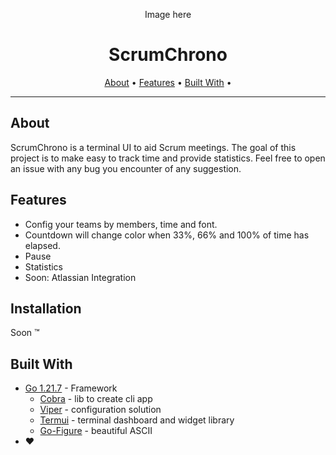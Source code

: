 <div align="center">

Image here

# ScrumChrono

  <a href="#about">About</a> •
  <a href="#features">Features</a> •
  <a href="#built-with">Built With</a> •
</div>

---

## About

ScrumChrono is a terminal UI to aid Scrum meetings. The goal of this project is to make easy to track time and provide statistics.
Feel free to open an issue with any bug you encounter of any suggestion.

## Features

* Config your teams by members, time and font.
* Countdown will change color when 33%, 66% and 100% of time has elapsed.
* Pause
* Statistics
* Soon: Atlassian Integration

## Installation

Soon ™

## Built With

* [Go 1.21.7](https://go.dev/dl/) - Framework
    * [Cobra](https://github.com/spf13/cobra) - lib to create cli app
    * [Viper](https://github.com/spf13/viper) - configuration solution
    * [Termui](https://github.com/gizak/termui) - terminal dashboard and widget library
    * [Go-Figure](https://github.com/common-nighthawk/go-figure) - beautiful ASCII
* ❤️
